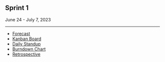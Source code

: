 ## Sprint 1
June 24 - July 7, 2023
<hr>
<ul>
    <li>
        <a href="https://swe6733-1.atlassian.net/l/cp/tq4Yca1b" target="_blank">Forecast</a>
    </li>
    <li>
        <a href="https://swe6733-1.atlassian.net/jira/software/projects/SWE6733/boards/4" target="_blank">Kanban Board</a>
    </li>
    <li>
        <a href="https://swe6733-1.atlassian.net/wiki/spaces/SWE6733/pages/2621442" target="_blank">Daily Standup</a>
    </li>
    <li>
        <a href="https://swe6733-1.atlassian.net/jira/software/projects/SWE6733/boards/4/reports/burndown" target="_blank">Burndown Chart</a>
    </li>
    <li>
        <a href="https://swe6733-1.atlassian.net/l/cp/GGshtcUQ" target="_blank">Retrospective</a>
    </li>
</ul>
